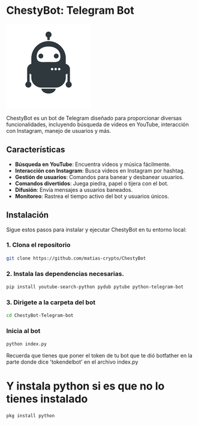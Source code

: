 # ChestyBot: Telegram Bot

![imágenes uwu](images.jpg)

ChestyBot es un bot de Telegram diseñado para proporcionar diversas funcionalidades, incluyendo búsqueda de videos en YouTube, interacción con Instagram, manejo de usuarios y más.

## Características

- **Búsqueda en YouTube**: Encuentra videos y música fácilmente.
- **Interacción con Instagram**: Busca videos en Instagram por hashtag.
- **Gestión de usuarios**: Comandos para banear y desbanear usuarios.
- **Comandos divertidos**: Juega piedra, papel o tijera con el bot.
- **Difusión**: Envía mensajes a usuarios baneados.
- **Monitoreo**: Rastrea el tiempo activo del bot y usuarios únicos.

## Instalación

Sigue estos pasos para instalar y ejecutar ChestyBot en tu entorno local:

### 1. Clona el repositorio

```sh
git clone https://github.com/matias-crypto/ChestyBot

```
### 2. Instala las dependencias necesarias.

```sh
pip install youtube-search-python pydub pytube python-telegram-bot
```
### 3. Dirigete a la carpeta del bot

```sh
cd ChestyBot-Telegram-bot
```
### Inicia al bot

```sh
python index.py

```
Recuerda que tienes que poner el token de tu bot que te dió botfather en la parte donde dice 'tokendelbot' en el archivo index.py 

# Y instala python si es que no lo tienes instalado

```sh
pkg install python
